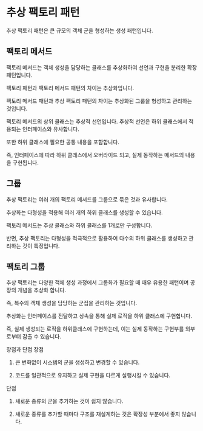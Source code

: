 # 추상 팩토리 패턴
추상 팩토리 패턴은 큰 규모의 객체 군을 형성하는 생성 패턴입니다.

## 팩토리 메서드
팩토리 메서드는 객체 생성을 담당하는 클래스를 추상화하여 선언과 구현을 분리한 확장 패턴입니다.

 

팩토리 패턴과 팩토리 메서드 패턴의 차이는 추상화입니다.

팩토리 메서드 패턴과 추상 팩토리 패턴의 차이는 추상화된 그룹을 형성하고 관리하는 것입니다.


팩토리 메서드의 상위 클래스는 추상적 선언입니다. 추상적 선언은 하위 클래스에서 적용되는 인터페이스와 유사합니다.

또한 하위 클래스에 필요한 공통 내용을 포함합니다.

즉, 인터페이스에 따라 하위 클래스에서 오버라이드 되고, 실제 동작하는 메서드의 내용을 구현됩니다.

 

## 그룹
추상 팩토리는 여러 개의 팩토리 메서드를 그룹으로 묶은 것과 유사합니다. 

 

추상화는 다형성을 적용해 여러 개의 하위 클래스를 생성할 수 있습니다.

 

팩토리 메서드는 추상 클래스와 하위 클래스를 1개로만 구성합니다.

 

반면, 추상 팩토리는 다형성을 적극적으로 활용하여 다수의 하위 클래스를 생성하고 관리하는 것이 특징입니다.

 

## 팩토리 그룹
추상 팩토리는 다양한 객체 생성 과정에서 그룹화가 필요할 때 매우 유용한 패턴이며 공장의 개념을 추상화 합니다.

 

즉, 복수의 객체 생성을 담당하는 군집을 관리하는 것입니다.


추상화는 인터페이스를 전달하고 상속을 통해 실제 로직을 하위 클래스에 구현합니다. 

 

즉, 실제 생성되는 로직을 하위클래스에 구현하는데, 이는 실제 동작하는 구현부를 외부로부터 감출 수 있습니다.

 
장점과 단점
장점

1. 큰 변화없이 시스템의 군을 생성하고 변경할 수 있습니다.

2. 코드를 일관적으로 유지하고 실제 구현을 다르게 실행시킬 수 있습니다.

 

단점

1. 새로운 종류의 군을 추가하는 것이 쉽지 않습니다.

2. 새로운 종류를 추가할 때마다 구조를 재설계하는 것은 확장성 부분에서 좋지 않습니다.
